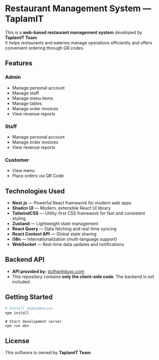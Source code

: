 # Restaurant Management System — TaplamIT

This is a **web-based restaurant management system** developed by **TaplamIT Team**.  
It helps restaurants and eateries manage operations efficiently and offers convenient ordering through QR codes.

## Features

### Admin

-   Manage personal account
-   Manage staff
-   Manage menu items
-   Manage tables
-   Manage order invoices
-   View revenue reports

### Staff

-   Manage personal account
-   Manage order invoices
-   View revenue reports

### Customer

-   View menu
-   Place orders via QR Code

## Technologies Used

-   **Next.js** — Powerful React framework for modern web apps
-   **Shadcn UI** — Modern, extensible React UI library
-   **TailwindCSS** — Utility-first CSS framework for fast and consistent styling
-   **Zustand** — Lightweight state management
-   **React Query** — Data fetching and real-time syncing
-   **React Context API** — Global state sharing
-   **i18n** — Internationalization (multi-language support)
-   **WebSocket** — Real-time data updates and notifications

## Backend API

-   **API provided by:** [duthanhduoc.com](https://duthanhduoc.com)
-   This repository contains **only the client-side code**. The backend is not included.

## Getting Started

```bash
# Install dependencies
npm install
```

```
# Start development server
npm run dev
```

## License

This software is owned by **TaplamIT Team**.
